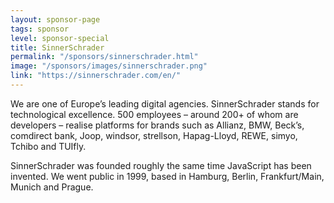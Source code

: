 ```yaml
---
layout: sponsor-page
tags: sponsor
level: sponsor-special
title: SinnerSchrader
permalink: "/sponsors/sinnerschrader.html"
image: "/sponsors/images/sinnerschrader.png"
link: "https://sinnerschrader.com/en/"
---
```

We are one of Europe’s leading digital agencies. SinnerSchrader stands for technological excellence. 500 employees – around 200+ of whom are developers – realise platforms for brands such as Allianz, BMW, Beck’s, comdirect bank, Joop, windsor, strellson, Hapag-Lloyd, REWE, simyo, Tchibo and TUIfly.

SinnerSchrader was founded roughly the same time JavaScript has been invented. We went public in 1999, based in Hamburg, Berlin, Frankfurt/Main, Munich and Prague.